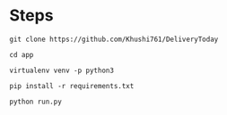 # Steps
~~~
git clone https://github.com/Khushi761/DeliveryToday
~~~
~~~
cd app
~~~
~~~
virtualenv venv -p python3
~~~
~~~
pip install -r requirements.txt
~~~
~~~
python run.py
~~~
